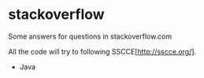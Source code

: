 stackoverflow
=============

Some answers for questions in stackoverflow.com


All the code will try to following SSCCE[http://sscce.org/].

* Java